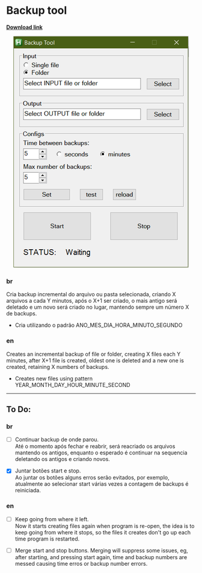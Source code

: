 # Backup tool

**[Download link](https://github.com/henriquelino/autohotkey/raw/master/Backup%20tool/backup%20tools.exe)**

<p align="center">
  <img src="https://raw.githubusercontent.com/henriquelino/autohotkey/master/Backup%20tool/backuptool%20interface.PNG" alt="Backup tool image"/>
</p>

### br
Cria backup incremental do arquivo ou pasta selecionada, criando X arquivos a cada Y minutos, após o X+1 ser criado, o mais antigo será deletado e um novo será criado no lugar, mantendo sempre um número X de backups.  

* Cria utilizando o padrão ANO_MES_DIA_HORA_MINUTO_SEGUNDO

### en
Creates an incremental backup of file or folder, creating X files each Y minutes, after X+1 file is created, oldest one is deleted and a new one is created, retaining X numbers of backups.  

* Creates new files using pattern YEAR_MONTH_DAY_HOUR_MINUTE_SECOND

___

## To Do:

### br
- [ ] Continuar backup de onde parou.  
 Até o momento após fechar e reabrir, será reacriado os arquivos mantendo os antigos, enquanto o esperado é continuar na sequencia deletando os antigos e criando novos.

- [x] Juntar botões start e stop.  
 Ao juntar os botões alguns erros serão evitados, por exemplo, atualmente ao selecionar start várias vezes a contagem de backups é reiniciada.

### en
- [ ] Keep going from where it left.  
 Now it starts creating files again when program is re-open, the idea is to keep going from where it stops, so the files it  creates don't go up each time program is restarted.

- [ ] Merge start and stop buttons.
 Merging will suppress some issues, eg, after starting, and pressing start again, time and backup numbers are messed causing time erros or backup number errors.